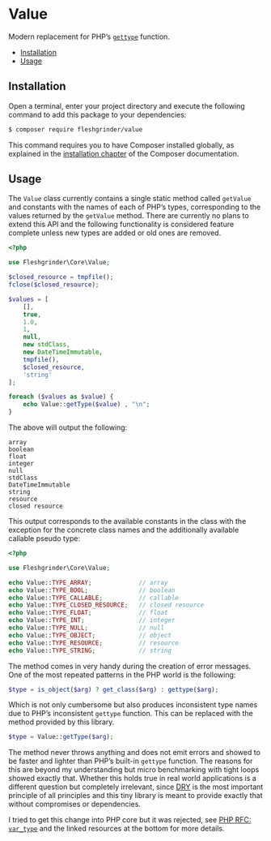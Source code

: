 # Value
Modern replacement for PHP’s [`gettype`](https://php.net/gettype) function.

- [Installation](#installation)
- [Usage](#usage)

## Installation
Open a terminal, enter your project directory and execute the following command
 to add this package to your dependencies:

```bash
$ composer require fleshgrinder/value
```

This command requires you to have Composer installed globally, as explained in
 the [installation chapter](https://getcomposer.org/doc/00-intro.md) of the
 Composer documentation.

## Usage
The `Value` class currently contains a single static method called `getValue`
 and constants with the names of each of PHP’s types, corresponding to the
 values returned by the `getValue` method. There are currently no plans to
 extend this API and the following functionality is considered feature complete
 unless new types are added or old ones are removed.

```php
<?php

use Fleshgrinder\Core\Value;

$closed_resource = tmpfile();
fclose($closed_resource);

$values = [
	[],
	true,
	1.0,
	1,
	null,
	new stdClass,
	new DateTimeImmutable,
	tmpfile(),
	$closed_resource,
	'string'
];

foreach ($values as $value) {
	echo Value::getType($value) , "\n";
}

```

The above will output the following:

```text
array
boolean
float
integer
null
stdClass
DateTimeImmutable
string
resource
closed resource
```

This output corresponds to the available constants in the class with the
 exception for the concrete class names and the additionally available
 callable pseudo type:

```php
<?php

use Fleshgrinder\Core\Value;

echo Value::TYPE_ARRAY;             // array
echo Value::TYPE_BOOL;              // boolean
echo Value::TYPE_CALLABLE;          // callable
echo Value::TYPE_CLOSED_RESOURCE;   // closed resource
echo Value::TYPE_FLOAT;             // float
echo Value::TYPE_INT;               // integer
echo Value::TYPE_NULL;              // null
echo Value::TYPE_OBJECT;            // object
echo Value::TYPE_RESOURCE;          // resource
echo Value::TYPE_STRING;            // string

```

The method comes in very handy during the creation of error messages. One of
 the most repeated patterns in the PHP world is the following:

```php
$type = is_object($arg) ? get_class($arg) : gettype($arg);
```

Which is not only cumbersome but also produces inconsistent type names due to
 PHP’s inconsistent `gettype` function. This can be replaced with the method
 provided by this library.

```php
$type = Value::getType($arg);
```

The method never throws anything and does not emit errors and showed to be
 faster and lighter than PHP’s built-in `gettype` function. The reasons for this
 are beyond my understanding but micro benchmarking with tight loops showed
 exactly that. Whether this holds true in real world applications is a different
 question but completely irrelevant, since
 [DRY](https://en.wikipedia.org/wiki/Don%27t_repeat_yourself) is the most
 important principle of all principles and this tiny library is meant to
 provide exactly that without compromises or dependencies.

I tried to get this change into PHP core but it was rejected, see
 [PHP RFC: `var_type`](https://wiki.php.net/rfc/var_type) and the linked
 resources at the bottom for more details.
